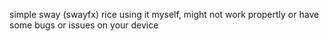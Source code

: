 simple sway (swayfx) rice using it myself, might not work propertly or have some bugs or issues on your device
